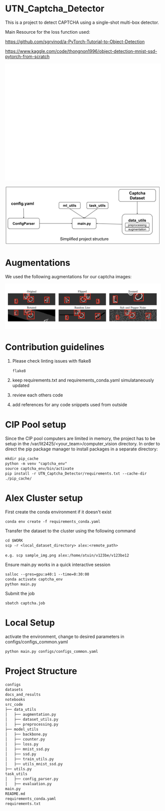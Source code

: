 # UTN_Captcha_Detector

This is a project to detect CAPTCHA using a single-shot multi-box detector.

Main Resource for the loss function used:

https://github.com/sgrvinod/a-PyTorch-Tutorial-to-Object-Detection

https://www.kaggle.com/code/thongnon1996/object-detection-mnist-ssd-pytorch-from-scratch

![Captcha_Image](docs_and_results/images/captcha.png "Captcha_Image")

![Project_Structure](docs_and_results/images/project_structure.png "Project Structure")

# Augmentations

We used the following augmentations for our captcha images:

![Augmentations](docs_and_results/images/augmentations.jpg "Augmentations")

# Contribution guidelines

1. Please check linting issues with flake8

   ``flake8``
2. keep requirements.txt and requirements_conda.yaml simulataneously updated
3. review each others code
4. add references for any code snippets used from outside

# CIP Pool setup

Since the CIP pool computers are limited in memory, the project has to be setup in the /var/lit2425/<your_team>/computer_vision directory.
In order to direct the pip package manager to install packages in a separate directory:

```
mkdir pip_cache
python -m venv "captcha_env"
source captcha_env/bin/activate
pip install -r UTN_Captcha_Detector/requirements.txt --cache-dir ./pip_cache/
```

# Alex Cluster setup

First create the conda environment if it doesn't exist

```
conda env create -f requirements_conda.yaml
```

Transfer the dataset to the cluster using the following command

```
cd $WORK
scp -r <local_dataset_directory> alex:<remote_path>

e.g. scp sample_img.png alex:/home/atuin/v123be/v123be12
```

Ensure main.py works in a quick interactive session

```
salloc --gres=gpu:a40:1 --time=0:30:00
conda activate captcha_env
python main.py
```

Submit the job

```
sbatch captcha.job
```

# Local Setup

activate the environment, change to desired parameters in configs/configs_common.yaml

```
python main.py configs/configs_common.yaml
```

# Project Structure

```
configs  
datasets  
docs_and_results  
notebooks
src_code  
├── data_utils 
│   ├── augmentation.py  
│   ├── dataset_utils.py  
│   ├── preprocessing.py  
├── model_utils  
│   ├── backbone.py  
│   ├── counter.py  
│   ├── loss.py  
│   ├── mnist_ssd.py  
│   ├── ssd.py  
│   ├── train_utils.py  
│   ├── utils_mnist_ssd.py  
├── utils.py  
task_utils 
│   ├── config_parser.py  
│   ├── evaluation.py 
main.py  
README.md  
requirements_conda.yaml  
requirements.txt

```
